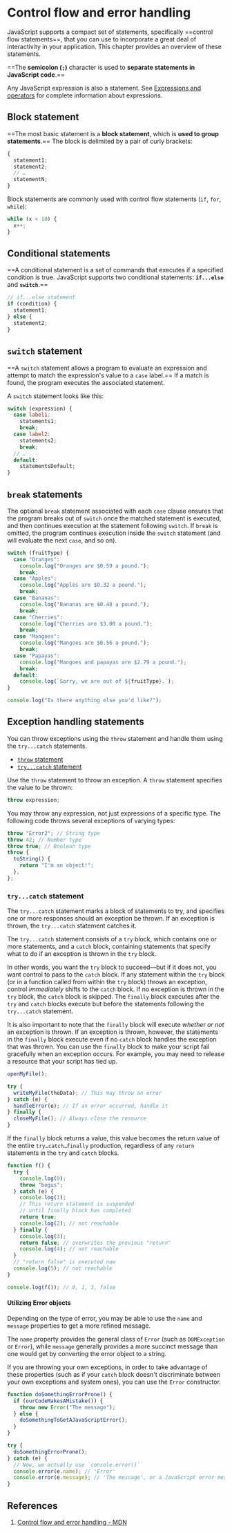 # Control flow and error handling

JavaScript supports a compact set of statements, specifically ==control flow statements==, that you can use to incorporate a great deal of interactivity in your application. This chapter provides an overview of these statements.

==The **semicolon (`;`)** character is used to **separate statements in JavaScript code**.==

Any JavaScript expression is also a statement. See [Expressions and operators](https://developer.mozilla.org/en-US/docs/Web/JavaScript/Guide/Expressions_and_operators) for complete information about expressions.

## Block statement

==The most basic statement is a **block statement**, which is **used to group statements**.== The block is delimited by a pair of curly brackets:

```js
{
  statement1;
  statement2;
  // …
  statementN;
}
```

Block statements are commonly used with control flow statements (`if`, `for`, `while`):

```js
while (x < 10) {
  x++;
}
```

## Conditional statements

==A conditional statement is a set of commands that executes if a specified condition is true. JavaScript supports two conditional statements: **`if...else`** and **`switch`**.==

```js
// if...else statement
if (condition) {
  statement1;
} else {
  statement2;
}
```

## `switch` statement

==A `switch` statement allows a program to evaluate an expression and attempt to match the expression's value to a `case` label.== If a match is found, the program executes the associated statement.

A `switch` statement looks like this:

```js
switch (expression) {
  case label1:
    statements1;
    break;
  case label2:
    statements2;
    break;
  // …
  default:
    statementsDefault;
}
```

## `break` statements

The optional `break` statement associated with each `case` clause ensures that the program breaks out of `switch` once the matched statement is executed, and then continues execution at the statement following `switch`. If `break` is omitted, the program continues execution inside the `switch` statement (and will evaluate the next `case`, and so on).

```js
switch (fruitType) {
  case "Oranges":
    console.log("Oranges are $0.59 a pound.");
    break;
  case "Apples":
    console.log("Apples are $0.32 a pound.");
    break;
  case "Bananas":
    console.log("Bananas are $0.48 a pound.");
    break;
  case "Cherries":
    console.log("Cherries are $3.00 a pound.");
    break;
  case "Mangoes":
    console.log("Mangoes are $0.56 a pound.");
    break;
  case "Papayas":
    console.log("Mangoes and papayas are $2.79 a pound.");
    break;
  default:
    console.log(`Sorry, we are out of ${fruitType}.`);
}

console.log("Is there anything else you'd like?");
```

## Exception handling statements

You can throw exceptions using the `throw` statement and handle them using the `try...catch` statements.

- [`throw` statement](https://developer.mozilla.org/en-US/docs/Web/JavaScript/Guide/Control_flow_and_error_handling#throw_statement)
- [`try...catch` statement](https://developer.mozilla.org/en-US/docs/Web/JavaScript/Guide/Control_flow_and_error_handling#try...catch_statement)

Use the `throw` statement to throw an exception. A `throw` statement specifies the value to be thrown:

```js
throw expression;
```

You may throw any expression, not just expressions of a specific type. The following code throws several exceptions of varying types:

```js
throw "Error2"; // String type
throw 42; // Number type
throw true; // Boolean type
throw {
  toString() {
    return "I'm an object!";
  },
};
```

### `try...catch` statement

The `try...catch` statement marks a block of statements to try, and specifies one or more responses should an exception be thrown. If an exception is thrown, the `try...catch` statement catches it.

The `try...catch` statement consists of a `try` block, which contains one or more statements, and a `catch` block, containing statements that specify what to do if an exception is thrown in the `try` block.

In other words, you want the `try` block to succeed—but if it does not, you want control to pass to the `catch` block. If any statement within the `try` block (or in a function called from within the `try` block) throws an exception, control *immediately* shifts to the `catch` block. If no exception is thrown in the `try` block, the `catch` block is skipped. The `finally` block executes after the `try` and `catch` blocks execute but before the statements following the `try...catch` statement.

It is also important to note that the `finally` block will execute *whether or not* an exception is thrown. If an exception is thrown, however, the statements in the `finally` block execute even if no `catch` block handles the exception that was thrown. You can use the `finally` block to make your script fail gracefully when an exception occurs. For example, you may need to release a resource that your script has tied up.

```js
openMyFile();

try {
  writeMyFile(theData); // This may throw an error
} catch (e) {
  handleError(e); // If an error occurred, handle it
} finally {
  closeMyFile(); // Always close the resource
}
```

If the `finally` block returns a value, this value becomes the return value of the entire `try…catch…finally` production, regardless of any `return` statements in the `try` and `catch` blocks.

```js
function f() {
  try {
    console.log(0);
    throw "bogus";
  } catch (e) {
    console.log(1);
    // This return statement is suspended
    // until finally block has completed
    return true;
    console.log(2); // not reachable
  } finally {
    console.log(3);
    return false; // overwrites the previous "return"
    console.log(4); // not reachable
  }
  // "return false" is executed now
  console.log(5); // not reachable
}

console.log(f()); // 0, 1, 3, false
```

#### Utilizing Error objects

Depending on the type of error, you may be able to use the `name` and `message` properties to get a more refined message.

The `name` property provides the general class of `Error` (such as `DOMException` or `Error`), while `message` generally provides a more succinct message than one would get by converting the error object to a string.

If you are throwing your own exceptions, in order to take advantage of these properties (such as if your `catch` block doesn't discriminate between your own exceptions and system ones), you can use the `Error` constructor.

```js
function doSomethingErrorProne() {
  if (ourCodeMakesAMistake()) {
    throw new Error("The message");
  } else {
    doSomethingToGetAJavaScriptError();
  }
}

try {
  doSomethingErrorProne();
} catch (e) {
  // Now, we actually use `console.error()`
  console.error(e.name); // 'Error'
  console.error(e.message); // 'The message', or a JavaScript error message
}
```

## References

1. [Control flow and error handling - MDN](https://developer.mozilla.org/en-US/docs/Web/JavaScript/Guide/Control_flow_and_error_handling)